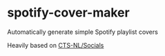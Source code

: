 # spotify-cover-maker

Automatically generate simple Spotify playlist covers

Heavily based on [CTS-NL/Socials](https://github.com/CTS-NL/Socials)
